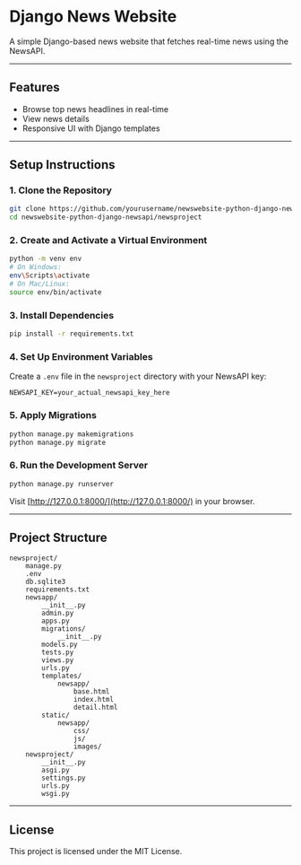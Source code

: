 # Django News Website

A simple Django-based news website that fetches real-time news using the NewsAPI.

---

## Features

- Browse top news headlines in real-time
- View news details
- Responsive UI with Django templates

---

## Setup Instructions

### 1. Clone the Repository

```bash
git clone https://github.com/yourusername/newswebsite-python-django-newsapi.git
cd newswebsite-python-django-newsapi/newsproject
```

### 2. Create and Activate a Virtual Environment

```bash
python -m venv env
# On Windows:
env\Scripts\activate
# On Mac/Linux:
source env/bin/activate
```

### 3. Install Dependencies

```bash
pip install -r requirements.txt
```

### 4. Set Up Environment Variables

Create a `.env` file in the `newsproject` directory with your NewsAPI key:

```
NEWSAPI_KEY=your_actual_newsapi_key_here
```

### 5. Apply Migrations

```bash
python manage.py makemigrations
python manage.py migrate
```

### 6. Run the Development Server

```bash
python manage.py runserver
```

Visit [http://127.0.0.1:8000/](http://127.0.0.1:8000/) in your browser.

---

## Project Structure
```
newsproject/
    manage.py
    .env
    db.sqlite3
    requirements.txt
    newsapp/
        __init__.py
        admin.py
        apps.py
        migrations/
            __init__.py
        models.py
        tests.py
        views.py
        urls.py
        templates/
            newsapp/
                base.html
                index.html
                detail.html
        static/
            newsapp/
                css/
                js/
                images/
    newsproject/
        __init__.py
        asgi.py
        settings.py
        urls.py
        wsgi.py
```
---

## License

This project is licensed under the MIT License.
